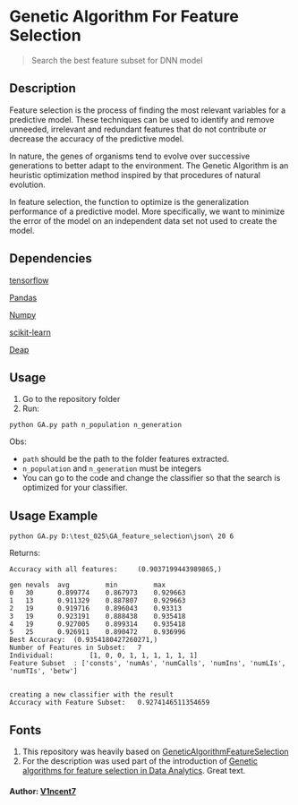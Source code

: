 
# Genetic Algorithm For Feature Selection
> Search the best feature subset for DNN model

## Description
Feature selection is the process of finding the most relevant variables for a predictive model. These techniques can be used to identify and remove unneeded, irrelevant and redundant features that do not contribute or decrease the accuracy of the predictive model.

In nature, the genes of organisms tend to evolve over successive generations to better adapt to the environment. The Genetic Algorithm is an heuristic optimization method inspired by that procedures of natural evolution.

In feature selection, the function to optimize is the generalization performance of a predictive model. More specifically, we want to minimize the error of the model on an independent data set not used to create the model.

## Dependencies
[tensorflow](https://tensorflow.google.cn/)

[Pandas](https://pandas.pydata.org/)

[Numpy](http://www.numpy.org/)

[scikit-learn](http://scikit-learn.org/stable/)

[Deap](https://deap.readthedocs.io/en/master/)


## Usage
1. Go to the repository folder
1. Run:
```
python GA.py path n_population n_generation
```
Obs:
  - `path` should be the path to the folder features extracted.
  - `n_population` and `n_generation` must be integers
  - You can go to the code and change the classifier so that the search is optimized for your classifier.

## Usage Example
```
python GA.py D:\test_025\GA_feature_selection\json\ 20 6
```
Returns:
```
Accuracy with all features: 	(0.9037199443989865,)

gen	nevals	avg     	min     	max     
0  	30    	0.899774	0.867973	0.929663
1  	13    	0.911329	0.887807	0.929663
2  	19    	0.919716	0.896043	0.93313 
3  	19    	0.923191	0.888438	0.935418
4  	19    	0.927005	0.899314	0.935418
5  	25    	0.926911	0.890472	0.936996
Best Accuracy: 	(0.9354180427260271,)
Number of Features in Subset: 	7
Individual: 		[1, 0, 0, 1, 1, 1, 1, 1, 1]
Feature Subset	: ['consts', 'numAs', 'numCalls', 'numIns', 'numLIs', 'numTIs', 'betw']


creating a new classifier with the result
Accuracy with Feature Subset: 	0.9274146511354659

```
## Fonts
1. This repository was heavily based on [GeneticAlgorithmFeatureSelection](https://github.com/scoliann/GeneticAlgorithmFeatureSelection)
1. For the description was used part of the introduction of  [Genetic algorithms for feature selection in Data Analytics](https://www.neuraldesigner.com/blog/genetic_algorithms_for_feature_selection). Great text.

#### Author: [V1ncent7](https://github.com/V1ncent7)
